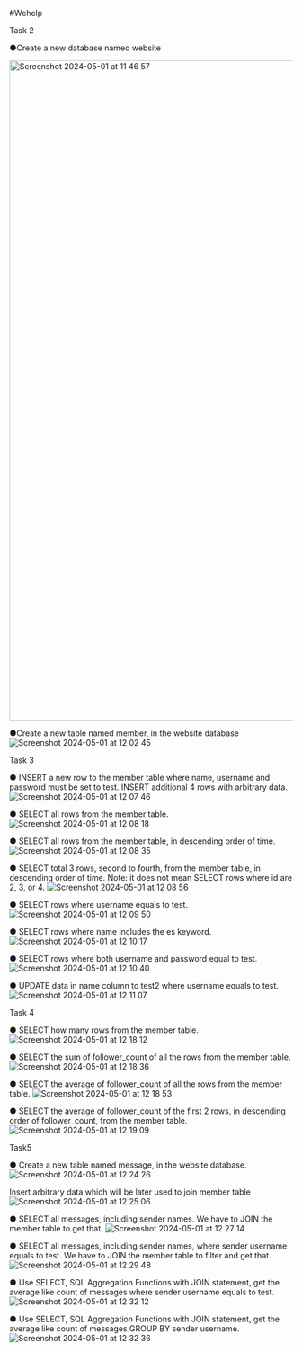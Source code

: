 #Wehelp 

Task 2 

●Create a new database named website

<img width="1174" alt="Screenshot 2024-05-01 at 11 46 57" src="https://github.com/twkclaire/WeHelpProjects/assets/163644958/6bbe2461-d1ad-42ea-8903-973e5cf00e3d">

●Create a new table named member, in the website database
![Screenshot 2024-05-01 at 12 02 45](https://github.com/twkclaire/WeHelpProjects/assets/163644958/e95f45b2-ffe3-4231-b2d0-d9b682124766)


Task 3

● INSERT a new row to the member table where name, username and password must be set to test. INSERT additional 4 rows with arbitrary data.
![Screenshot 2024-05-01 at 12 07 46](https://github.com/twkclaire/WeHelpProjects/assets/163644958/8a368bdf-892c-4255-9f57-6e170c463988)




● SELECT all rows from the member table.
![Screenshot 2024-05-01 at 12 08 18](https://github.com/twkclaire/WeHelpProjects/assets/163644958/01871327-d032-4e78-b3e1-3fc6c765847a)




● SELECT all rows from the member table, in descending order of time.
![Screenshot 2024-05-01 at 12 08 35](https://github.com/twkclaire/WeHelpProjects/assets/163644958/6055b03a-52fc-4b8e-83e1-8ee8bfafd54a)




● SELECT total 3 rows, second to fourth, from the member table, in descending order of time. Note: it does not mean SELECT rows where id are 2, 3, or 4.
![Screenshot 2024-05-01 at 12 08 56](https://github.com/twkclaire/WeHelpProjects/assets/163644958/992e2de7-7645-48c9-8cea-54d4a849910a)





● SELECT rows where username equals to test.
![Screenshot 2024-05-01 at 12 09 50](https://github.com/twkclaire/WeHelpProjects/assets/163644958/d6cf952b-419a-4daa-929a-08f2db351cb0)






● SELECT rows where name includes the es keyword.
![Screenshot 2024-05-01 at 12 10 17](https://github.com/twkclaire/WeHelpProjects/assets/163644958/990a7ea7-c28f-491f-8176-27316038682b)







● SELECT rows where both username and password equal to test.
![Screenshot 2024-05-01 at 12 10 40](https://github.com/twkclaire/WeHelpProjects/assets/163644958/80534dbb-8dea-4234-b24e-69050037aaa7)







● UPDATE data in name column to test2 where username equals to test.
![Screenshot 2024-05-01 at 12 11 07](https://github.com/twkclaire/WeHelpProjects/assets/163644958/35fccb08-26e9-4bcd-8469-e43e6be9986a)









Task 4

● SELECT how many rows from the member table.
![Screenshot 2024-05-01 at 12 18 12](https://github.com/twkclaire/WeHelpProjects/assets/163644958/f261f748-75f7-450c-b449-25de280b6714)


● SELECT the sum of follower_count of all the rows from the member table.
![Screenshot 2024-05-01 at 12 18 36](https://github.com/twkclaire/WeHelpProjects/assets/163644958/f634406f-49f4-482d-8f5a-ab98a68c486c)



● SELECT the average of follower_count of all the rows from the member table.
![Screenshot 2024-05-01 at 12 18 53](https://github.com/twkclaire/WeHelpProjects/assets/163644958/cc0a0392-e091-4afc-b97f-4d8884390108)



● SELECT the average of follower_count of the first 2 rows, in descending order of follower_count, from the member table.
![Screenshot 2024-05-01 at 12 19 09](https://github.com/twkclaire/WeHelpProjects/assets/163644958/90e11555-43d4-44ac-b454-169eab098b01)




Task5 

● Create a new table named message, in the website database.
![Screenshot 2024-05-01 at 12 24 26](https://github.com/twkclaire/WeHelpProjects/assets/163644958/c79d9ba0-f3e4-41bf-80bb-5948637ffa96)

Insert arbitrary data which will be later used to join member table
![Screenshot 2024-05-01 at 12 25 06](https://github.com/twkclaire/WeHelpProjects/assets/163644958/6e46d566-ed1e-4479-a858-a0f9e49649f0)


● SELECT all messages, including sender names. We have to JOIN the member table to get that.
![Screenshot 2024-05-01 at 12 27 14](https://github.com/twkclaire/WeHelpProjects/assets/163644958/41e22519-602e-422a-8986-429692b84329)


● SELECT all messages, including sender names, where sender username equals to test. We have to JOIN the member table to filter and get that.
![Screenshot 2024-05-01 at 12 29 48](https://github.com/twkclaire/WeHelpProjects/assets/163644958/f4960bf7-d789-4371-88ed-ce56dd8ae644)




● Use SELECT, SQL Aggregation Functions with JOIN statement, get the average like count of messages where sender username equals to test.
![Screenshot 2024-05-01 at 12 32 12](https://github.com/twkclaire/WeHelpProjects/assets/163644958/4523863f-643b-416a-9bce-cd41ebde5593)





● Use SELECT, SQL Aggregation Functions with JOIN statement, get the average like count of messages GROUP BY sender username.
![Screenshot 2024-05-01 at 12 32 36](https://github.com/twkclaire/WeHelpProjects/assets/163644958/831b127a-1511-43d9-883c-a03d70203ff1)
